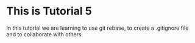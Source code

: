 # This is Tutorial 5

In
this tutorial we are learning to use git rebase, to create a .gitignore file and to collaborate with others.
